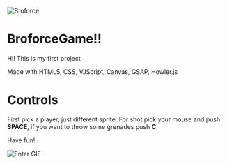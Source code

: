 ![Broforce](https://github.com/JoseMHRuiz/BroforceGame/blob/master/img/BroforceHD.png?raw=true)

# BroforceGame!!

Hi! This is my first project

Made with HTML5, CSS, VJScript, Canvas, GSAP, Howler.js

# Controls

First pick a player, just different sprite.
For shot pick your mouse and push **SPACE**, if you want to throw some grenades push **C**

Have fun!

![Enter GIF](https://github.com/JoseMHRuiz/BroforceGame/blob/master/img/2020-01-31%2012.55.26.gif?raw=true)
